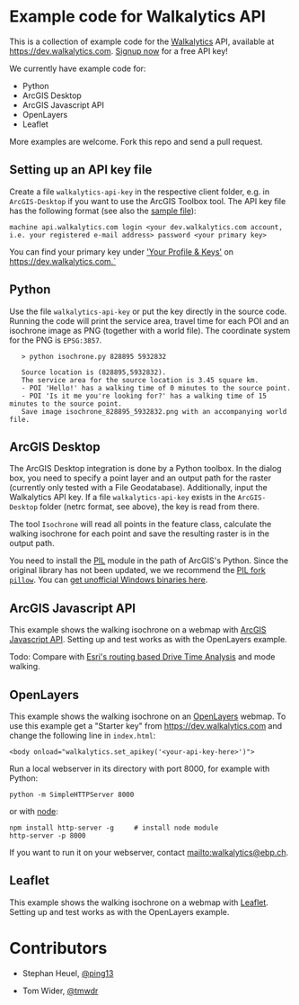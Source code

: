 Example code for Walkalytics API
================================

This is a collection of example code for the [Walkalytics][] API, available at
<https://dev.walkalytics.com>. 
[Signup now][signup] for a free API key!

We currently have example code for:

* Python
* ArcGIS Desktop
* ArcGIS Javascript API
* OpenLayers
* Leaflet

More examples are welcome. Fork this repo and send a pull request.

## Setting up an API key file
Create a file `walkalytics-api-key` in the respective client folder, e.g. in `ArcGIS-Desktop` if you want to use the ArcGIS Toolbox tool. The API key file has the following format (see also the [sample file](https://github.com/ernstbaslerpartner/walkalytics-clients/blob/master/Python/walkalytics-api-key.sample)):

`machine api.walkalytics.com login <your dev.walkalytics.com account, i.e. your registered e-mail address> password <your primary key>`

You can find your primary key under ['Your Profile & Keys'](https://dev.walkalytics.com/developer) on https://dev.walkalytics.com.`
 
## Python
Use the file `walkalytics-api-key` or put the key directly in the source code. 
Running the code will print the service area, travel time for each POI and an 
isochrone image as PNG (together with a world file). The coordinate system for 
the PNG is `EPSG:3857`.

       > python isochrone.py 828895 5932832

       Source location is (828895,5932832).
       The service area for the source location is 3.45 square km.
       - POI 'Hello!' has a walking time of 0 minutes to the source point.
       - POI 'Is it me you're looking for?' has a walking time of 15 minutes to the source point.
       Save image isochrone_828895_5932832.png with an accompanying world file.

## ArcGIS Desktop

The ArcGIS Desktop integration is done by a Python toolbox. In the dialog
box, you need to specify a point layer and an output path for the raster
(currently only tested with a File Geodatabase). Additionally, input the
Walkalytics API key. If a file `walkalytics-api-key` exists in the 
`ArcGIS-Desktop` folder (netrc format, see above), the key is read from there.

The tool `Isochrone` will read all points in the feature class, calculate the
walking isochrone for each point and save the resulting raster is in the output
path.

You need to install the [PIL][] module in the path of ArcGIS's Python. Since
the original library has not been updated, we we recommend the
[PIL fork `pillow`][pillow]. You can
[get unofficial Windows binaries here][pillow-binaries].

## ArcGIS Javascript API

This example shows the walking isochrone on a webmap with
[ArcGIS Javascript API][AGJS]. Setting up and test works as with the OpenLayers
example. 

Todo: Compare with [Esri's routing based Drive Time Analysis][AGOLDriveTime]
and mode walking.

## OpenLayers

This example shows the walking isochrone on an [OpenLayers][] webmap. To
use this example get a "Starter key" from <https://dev.walkalytics.com> and
change the following line in `index.html`:

    <body onload="walkalytics.set_apikey('<your-api-key-here>')">

Run a local webserver in its directory with port 8000, for example with Python:

    python -m SimpleHTTPServer 8000

or with [node][]:

    npm install http-server -g     # install node module
    http-server -p 8000
    
If you want to run it on your webserver, contact <mailto:walkalytics@ebp.ch>.

## Leaflet

This example shows the walking isochrone on a webmap with
[Leaflet][]. Setting up and test works as with the OpenLayers
example.



# Contributors

* Stephan Heuel, [@ping13](https://twitter.com/ping13)
* Tom Wider, [@tmwdr](https://twitter.com/tmwdr)

  [Walkalytics]: http://www.walkalytics.com
  [OpenLayers]: http://openlayers.org
  [node]: http://nodejs.org
  [Leaflet]: http://leafletjs.com/
  [AGOLDriveTime]: https://developers.arcgis.com/en/features/directions/
  [AGJS]: https://developers.arcgis.com/javascript/
  [signup]: https://dev.walkalytics.com/signup/
  [Python toolbox]: http://resources.arcgis.com/en/help/main/10.2/index.html#//001500000022000000
  [pillow]: https://pillow.readthedocs.org/
  [PIL]: http://effbot.org/zone/pil-index.htm
  [pillow-binaries]: http://www.lfd.uci.edu/~gohlke/pythonlibs/#pillow
